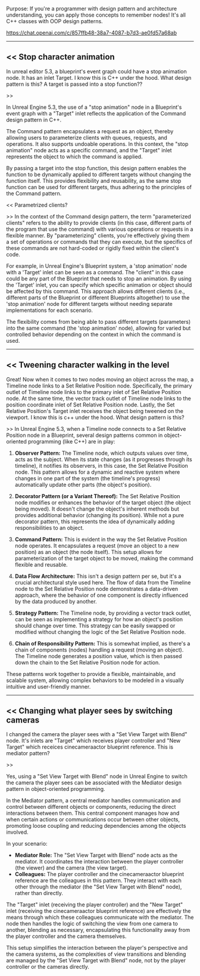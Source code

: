 Purpose: If you're a programmer with design pattern and architecture understanding, you can apply those concepts to remember nodes! It's all C++ classes with OOP design patterns.

https://chat.openai.com/c/857ffb48-38a7-4087-b7d3-ae0fd57a68ab

---

## << Stop character animation
In unreal editor 5.3, a blueprint's event graph could have a stop animation node. It has an inlet Target. I know this is C++ under the hood. What design pattern is this? A target is passed into a stop function??

\>>

In Unreal Engine 5.3, the use of a "stop animation" node in a Blueprint's event graph with a "Target" inlet reflects the application of the Command design pattern in C++. 

The Command pattern encapsulates a request as an object, thereby allowing users to parameterize clients with queues, requests, and operations. It also supports undoable operations. In this context, the "stop animation" node acts as a specific command, and the "Target" inlet represents the object to which the command is applied. 

By passing a target into the stop function, this design pattern enables the function to be dynamically applied to different targets without changing the function itself. This provides flexibility and reusability, as the same stop function can be used for different targets, thus adhering to the principles of the Command pattern.

<<
Parametrized clients?


\>>
In the context of the Command design pattern, the term "parameterized clients" refers to the ability to provide clients (in this case, different parts of the program that use the command) with various operations or requests in a flexible manner. By "parameterizing" clients, you're effectively giving them a set of operations or commands that they can execute, but the specifics of these commands are not hard-coded or rigidly fixed within the client's code.

For example, in Unreal Engine's Blueprint system, a 'stop animation' node with a 'Target' inlet can be seen as a command. The "client" in this case could be any part of the Blueprint that needs to stop an animation. By using the 'Target' inlet, you can specify which specific animation or object should be affected by this command. This approach allows different clients (i.e., different parts of the Blueprint or different Blueprints altogether) to use the 'stop animation' node for different targets without needing separate implementations for each scenario. 

The flexibility comes from being able to pass different targets (parameters) into the same command (the 'stop animation' node), allowing for varied but controlled behavior depending on the context in which the command is used.

---

## << Tweening character walking in the level
Great! Now when it comes to two nodes moving an object across the map, a Timeline node links to a Set Relative Position node. Specifically, the primary outlet of Timeline node links to the primary inlet of Set Relative Position node. At the same time,  the vector track outlet of Timeline node links to the position coordinate inlet of Set Relative Position node. Lastly, the Set Relative Position's Target inlet receives the object being tweened on the viewport. I know this is c++ under the hood. What design pattern is this?

\>>
In Unreal Engine 5.3, when a Timeline node connects to a Set Relative Position node in a Blueprint, several design patterns common in object-oriented programming (like C++) are in play:

1. **Observer Pattern:** The Timeline node, which outputs values over time, acts as the subject. When its state changes (as it progresses through its timeline), it notifies its observers, in this case, the Set Relative Position node. This pattern allows for a dynamic and reactive system where changes in one part of the system (the timeline's progress) automatically update other parts (the object's position).

2. **Decorator Pattern (or a Variant Thereof):** The Set Relative Position node modifies or enhances the behavior of the target object (the object being moved). It doesn't change the object's inherent methods but provides additional behavior (changing its position). While not a pure decorator pattern, this represents the idea of dynamically adding responsibilities to an object.

3. **Command Pattern:** This is evident in the way the Set Relative Position node operates. It encapsulates a request (move an object to a new position) as an object (the node itself). This setup allows for parameterization of the target object to be moved, making the command flexible and reusable.

4. **Data Flow Architecture:** This isn't a design pattern per se, but it's a crucial architectural style used here. The flow of data from the Timeline node to the Set Relative Position node demonstrates a data-driven approach, where the behavior of one component is directly influenced by the data produced by another.

5. **Strategy Pattern:** The Timeline node, by providing a vector track outlet, can be seen as implementing a strategy for how an object's position should change over time. This strategy can be easily swapped or modified without changing the logic of the Set Relative Position node.

6. **Chain of Responsibility Pattern:** This is somewhat implied, as there's a chain of components (nodes) handling a request (moving an object). The Timeline node generates a position value, which is then passed down the chain to the Set Relative Position node for action.

These patterns work together to provide a flexible, maintainable, and scalable system, allowing complex behaviors to be modeled in a visually intuitive and user-friendly manner.

---

## << Changing what player sees by switching cameras
I changed the camera the player sees with a "Set View Target with Blend" node. It's inlets are "Target" which receives player controller and "New Target" which receices cinecameraactor blueprint reference. This is mediator pattern?

\>>

Yes, using a "Set View Target with Blend" node in Unreal Engine to switch the camera the player sees can be associated with the Mediator design pattern in object-oriented programming.

In the Mediator pattern, a central mediator handles communication and control between different objects or components, reducing the direct interactions between them. This central component manages how and when certain actions or communications occur between other objects, promoting loose coupling and reducing dependencies among the objects involved.

In your scenario:

- **Mediator Role:** The "Set View Target with Blend" node acts as the mediator. It coordinates the interaction between the player controller (the viewer) and the camera (the view target).
- **Colleagues:** The player controller and the cinecameraactor blueprint reference are the colleagues in this pattern. They interact with each other through the mediator (the "Set View Target with Blend" node), rather than directly.

The "Target" inlet (receiving the player controller) and the "New Target" inlet (receiving the cinecameraactor blueprint reference) are effectively the means through which these colleagues communicate with the mediator. The node then handles the logic of switching the view from one camera to another, blending as necessary, encapsulating this functionality away from the player controller and the camera themselves. 

This setup simplifies the interaction between the player's perspective and the camera systems, as the complexities of view transitions and blending are managed by the "Set View Target with Blend" node, not by the player controller or the cameras directly.

